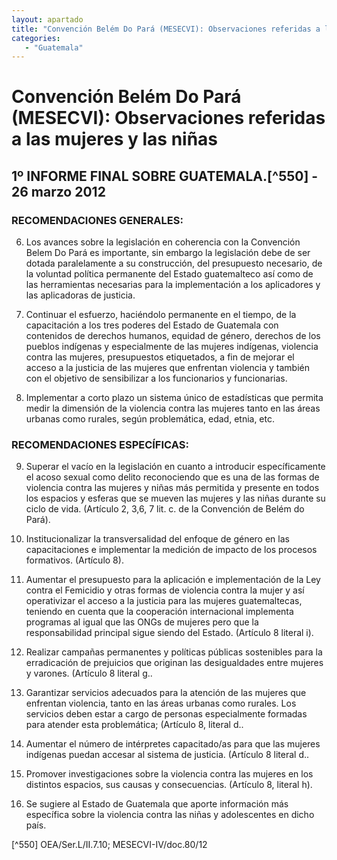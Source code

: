 ```yaml
---
layout: apartado
title: "Convención Belém Do Pará (MESECVI): Observaciones referidas a las mujeres y las niñas"
categories:
   - "Guatemala"
---
```


# Convención Belém Do Pará (MESECVI): Observaciones referidas a las mujeres y las niñas

## 1º INFORME FINAL SOBRE GUATEMALA.[^550] - 26 marzo 2012

### RECOMENDACIONES GENERALES:

6. Los avances sobre la legislación en coherencia con la Convención Belem
Do Pará es importante, sin embargo la legislación debe de ser dotada
paralelamente a su construcción, del presupuesto necesario, de la voluntad
política permanente del Estado guatemalteco así como de las herramientas
necesarias para la implementación a los aplicadores y las aplicadoras de
justicia.

7. Continuar el esfuerzo, haciéndolo permanente en el tiempo, de la
capacitación a los tres poderes del Estado de Guatemala con contenidos de
derechos humanos, equidad de género, derechos de los pueblos indígenas y
especialmente de las mujeres indígenas, violencia contra las mujeres,
presupuestos etiquetados, a fin de mejorar el acceso a la justicia de las
mujeres que enfrentan violencia y también con el objetivo de sensibilizar a
los funcionarios y funcionarias.

8. Implementar a corto plazo un sistema único de estadísticas que permita
medir la dimensión de la violencia contra las mujeres tanto en las áreas
urbanas como rurales, según problemática, edad, etnia, etc.

### RECOMENDACIONES ESPECÍFICAS:

9. Superar el vacío en la legislación en cuanto a introducir
específicamente el acoso sexual como delito reconociendo que es una de las
formas de violencia contra las mujeres y niñas más permitida y presente en
todos los espacios y esferas que se mueven las mujeres y las niñas durante
su ciclo de vida. (Artículo 2, 3,6, 7 lit. c. de la Convención de Belém do
Pará).

10. Institucionalizar la transversalidad del enfoque de género en las
capacitaciones e implementar la medición de impacto de los procesos
formativos. (Artículo 8).

11. Aumentar el presupuesto para la aplicación e implementación de la Ley
contra el Femicidio y otras formas de violencia contra la mujer y así
operativizar el acceso a la justicia para las mujeres guatemaltecas,
teniendo en cuenta que la cooperación internacional implementa programas al
igual que las ONGs de mujeres pero que la responsabilidad principal sigue
siendo del Estado. (Artículo 8 literal i).

12. Realizar campañas permanentes y políticas públicas sostenibles para la
erradicación de prejuicios que originan las desigualdades entre mujeres y
varones. (Artículo 8 literal g..

13. Garantizar servicios adecuados para la atención de las mujeres que
enfrentan violencia, tanto en las áreas urbanas como rurales. Los servicios
deben estar a cargo de personas especialmente formadas para atender esta
problemática; (Artículo 8, literal d..

14. Aumentar el número de intérpretes capacitado/as para que las mujeres
indígenas puedan accesar al sistema de justicia. (Artículo 8 literal d..

15. Promover investigaciones sobre la violencia contra las mujeres en los
distintos espacios, sus causas y consecuencias. (Artículo 8, literal h).

16. Se sugiere al Estado de Guatemala que aporte información más específica
sobre la violencia contra las niñas y adolescentes en dicho país.



[^550] OEA/Ser.L/II.7.10; MESECVI-IV/doc.80/12
